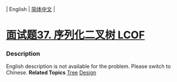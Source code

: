 | English | [简体中文](README.md) |

# [面试题37. 序列化二叉树  LCOF](https://leetcode-cn.com/problems/xu-lie-hua-er-cha-shu-lcof)
 ### Description
English description is not available for the problem. Please switch to Chinese.
**Related Topics**  [Tree](https://leetcode-cn.com/tag/tree) [Design](https://leetcode-cn.com/tag/design) 